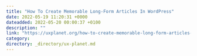 ```yaml
---
title: "How To Create Memorable Long-Form Articles In WordPress"
date: 2022-05-19 11:20:31 +0000
dateadded: 2022-05-20 00:00:37 +0100
description: ""
link: "https://uxplanet.org/how-to-create-memorable-long-form-articles-in-wordpress-a0c386e06bf2?source=rss----819cc2aaeee0---4"
category:
directory: _directory/ux-planet.md
---
```

